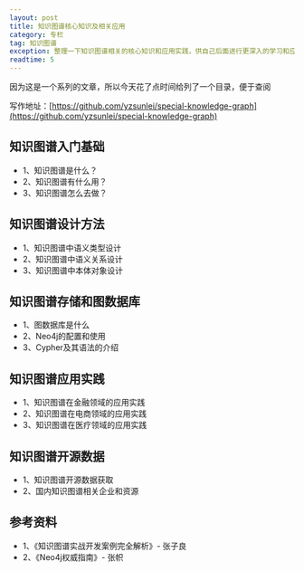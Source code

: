```yaml
---
layout: post
title: 知识图谱核心知识及相关应用
category: 专栏
tag: 知识图谱
exception: 整理一下知识图谱相关的核心知识和应用实践，供自己后面进行更深入的学习和应用。有兴趣的朋友可以看一下...
readtime: 5
---
```


因为这是一个系列的文章，所以今天花了点时间给列了一个目录，便于查阅 

写作地址：[https://github.com/yzsunlei/special-knowledge-graph](https://github.com/yzsunlei/special-knowledge-graph)

## 知识图谱入门基础
* 1、知识图谱是什么？
* 2、知识图谱有什么用？
* 3、知识图谱怎么去做？

## 知识图谱设计方法
* 1、知识图谱中语义类型设计
* 2、知识图谱中语义关系设计
* 3、知识图谱中本体对象设计

## 知识图谱存储和图数据库
* 1、图数据库是什么
* 2、Neo4j的配置和使用
* 3、Cypher及其语法的介绍

## 知识图谱应用实践
* 1、知识图谱在金融领域的应用实践
* 2、知识图谱在电商领域的应用实践
* 3、知识图谱在医疗领域的应用实践

## 知识图谱开源数据
* 1、知识图谱开源数据获取
* 2、国内知识图谱相关企业和资源

## 参考资料
* 1、《知识图谱实战开发案例完全解析》- 张子良
* 2、《Neo4j权威指南》- 张帜
